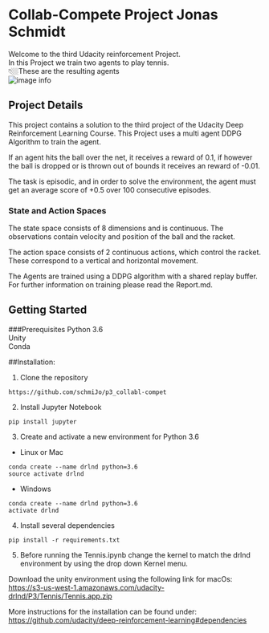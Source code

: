 # Collab-Compete Project Jonas Schmidt

Welcome to the third Udacity reinforcement Project. <br>
In this Project we train two agents to play tennis.<br>
👇🏼These are the resulting agents<br>
![image info](./drawables/trained-agent.gif)

## Project Details

This project contains a solution to the third project of the Udacity Deep Reinforcement Learning Course. This Project uses a multi agent DDPG
Algorithm to train the agent.

If an agent hits the ball over the net, it receives a reward of 0.1, if however the ball is dropped or is thrown out of bounds it receives an reward of -0.01.

The task is episodic, and in order to solve the environment, the agent must get an average score of +0.5 over 100 consecutive episodes.



### State and Action Spaces

The state space consists of 8 dimensions and is continuous.
The observations contain velocity and position of the ball and the racket.


The action space consists of 2 continuous actions, which control the racket. 
These correspond to a vertical and horizontal movement.

The Agents are trained using a DDPG algorithm with a shared replay buffer.<br>
For further information on training please read the Report.md.


## Getting Started

###Prerequisites
Python 3.6 <br>
Unity <br>
Conda

##Installation:

1. Clone the repository
```
https://github.com/schmiJo/p3_collabl-compet
```
2. Install Jupyter Notebook
```
pip install jupyter
```
3. Create and activate a new environment for Python 3.6
* Linux or Mac
```
conda create --name drlnd python=3.6
source activate drlnd
```
* Windows
```
conda create --name drlnd python=3.6
activate drlnd
```
4. Install several dependencies 
```
pip install -r requirements.txt
```
5. Before running the Tennis.ipynb change the kernel to match the drlnd environment by using the drop down Kernel menu.


Download the unity environment using the following link for macOs: <br>
https://s3-us-west-1.amazonaws.com/udacity-drlnd/P3/Tennis/Tennis.app.zip


More instructions for the installation can be found under: <br>
https://github.com/udacity/deep-reinforcement-learning#dependencies




